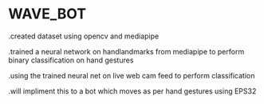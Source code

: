 # WAVE_BOT
.created dataset using opencv and mediapipe

.trained a neural network on handlandmarks from mediapipe to perform binary classification on hand gestures 

.using the trained neural net on live web cam feed to perform classification 

.will impliment this to a bot which moves as per hand gestures using EPS32
